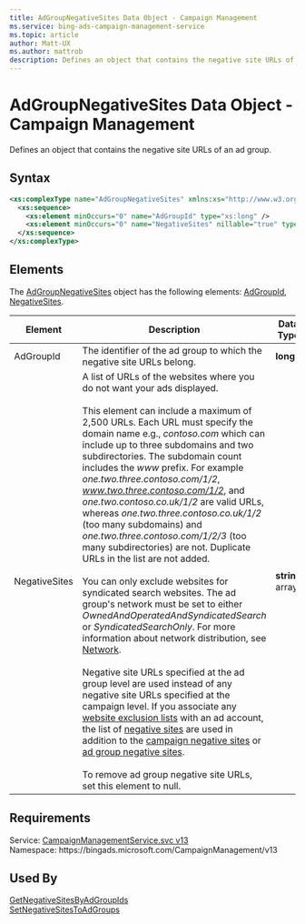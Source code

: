 ```yaml
---
title: AdGroupNegativeSites Data Object - Campaign Management
ms.service: bing-ads-campaign-management-service
ms.topic: article
author: Matt-UX
ms.author: mattrob
description: Defines an object that contains the negative site URLs of an ad group.
---
```

# AdGroupNegativeSites Data Object - Campaign Management
Defines an object that contains the negative site URLs of an ad group.

## Syntax
```xml
<xs:complexType name="AdGroupNegativeSites" xmlns:xs="http://www.w3.org/2001/XMLSchema">
  <xs:sequence>
    <xs:element minOccurs="0" name="AdGroupId" type="xs:long" />
    <xs:element minOccurs="0" name="NegativeSites" nillable="true" type="q22:ArrayOfstring" xmlns:q22="http://schemas.microsoft.com/2003/10/Serialization/Arrays" />
  </xs:sequence>
</xs:complexType>
```

## <a name="elements"></a>Elements

The [AdGroupNegativeSites](adgroupnegativesites.md) object has the following elements: [AdGroupId](#adgroupid), [NegativeSites](#negativesites).

|Element|Description|Data Type|
|-----------|---------------|-------------|
|<a name="adgroupid"></a>AdGroupId|The identifier of the ad group to which the negative site URLs belong.|**long**|
|<a name="negativesites"></a>NegativeSites|A list of URLs of the websites where you do not want your ads displayed.<br/><br/>This element can include a maximum of 2,500 URLs. Each URL must specify the domain name e.g., *contoso.com* which can include up to three subdomains and two subdirectories. The subdomain count includes the *www* prefix. For example *one.two.three.contoso.com/1/2*, *www.two.three.contoso.com/1/2*, and *one.two.contoso.co.uk/1/2* are valid URLs, whereas *one.two.three.contoso.co.uk/1/2* (too many subdomains) and *one.two.three.contoso.com/1/2/3* (too many subdirectories) are not. Duplicate URLs in the list are not added.<br/><br/>You can only exclude websites for syndicated search websites. The ad group's network must be set to either *OwnedAndOperatedAndSyndicatedSearch* or *SyndicatedSearchOnly*. For more information about network distribution, see [Network](network.md).<br/><br/>Negative site URLs specified at the ad group level are used instead of any negative site URLs specified at the campaign level. If you associate any [website exclusion lists](placementexclusionlist.md) with an ad account, the list of [negative sites](negativesite.md) are used in addition to the [campaign negative sites](campaignnegativesites.md) or [ad group negative sites](adgroupnegativesites.md).<br/><br/>To remove ad group negative site URLs, set this element to null.|**string** array|

## Requirements
Service: [CampaignManagementService.svc v13](https://campaign.api.bingads.microsoft.com/Api/Advertiser/CampaignManagement/v13/CampaignManagementService.svc)  
Namespace: https\://bingads.microsoft.com/CampaignManagement/v13  

## Used By
[GetNegativeSitesByAdGroupIds](getnegativesitesbyadgroupids.md)  
[SetNegativeSitesToAdGroups](setnegativesitestoadgroups.md)  

